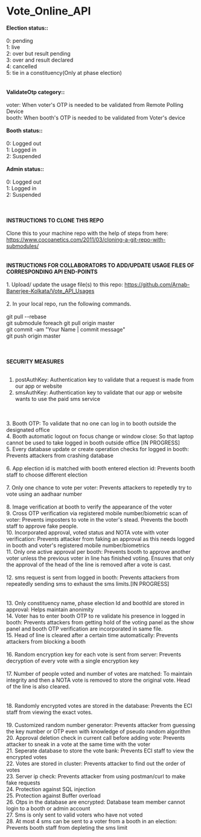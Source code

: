 # Vote_Online_API

<b>Election status::</b><br><br>
    0: pending<br>
    1: live<br>
    2: over but result pending<br>
    3: over and result declared<br>
    4: cancelled<br>
    5: tie in a constituency(Only at phase election)<br>
<br>
<br>
<b>ValidateOtp category::</b><br><br>
    voter: When voter's OTP is needed to be validated from Remote Polling Device<br>
    booth: When booth's OTP is needed to be validated from Voter's device<br>
<br>
<b>Booth status::</b><br><br>
    0: Logged out<br>
    1: Logged in<br>
    2: Suspended<br>
<br>
<b>Admin status::</b><br><br>
    0: Logged out<br>
    1: Logged in<br>
    2: Suspended<br>
<br>
<br>
<br>
<b>INSTRUCTIONS TO CLONE THIS REPO</b><br>
<br>
Clone this to your machine repo with the help of steps from here: https://www.cocoanetics.com/2011/03/cloning-a-git-repo-with-submodules/<br>
<br>
<br>
<b>INSTRUCTIONS FOR COLLABORATORS TO ADD/UPDATE USAGE FILES OF CORRESPONDING API END-POINTS</b><br><br>1. Upload/ update the usage file(s) to this repo: https://github.com/Arnab-Banerjee-Kolkata/Vote_API_Usages<br>
<br>
2. In your local repo, run the following commands.<br>
<br>
      git pull --rebase<br>
      git submodule foreach git pull origin master<br>
      git commit -am "Your Name | commit message"<br>
      git push origin master<br>
<br>
<br>
<br>
<b>SECURITY MEASURES</b><br><br>

1. postAuthKey: Authentication key to validate that a request is made from our app or website<br>
2. smsAuthKey: Authentication key to validate that our app or website wants to use the paid sms service<br>
<br>
<br>
3. Booth OTP: To validate that no one can log in to booth outside the designated office<br>
4. Booth automatic logout on focus change or window close: So that laptop cannot be used to take logged in booth outside office [IN PROGRESS]<br>
5. Every database update or create operation checks for logged in booth: Prevents attackers from crashing database<br>
<br>
6. App election id is matched with booth entered election id: Prevents booth staff to choose different election<br>
<br>
7. Only one chance to vote per voter: Prevents attackers to repetedly try to vote using an aadhaar number<br>
<br>
8. Image verification at booth to verify the appearance of the voter<br>
9. Cross OTP verification via registered mobile number/biometric scan of voter: Prevents imposters to vote in the voter's stead. Prevents the booth staff to approve fake people.<br>
10. Incorporated approval, voted status and NOTA vote with voter verification: Prevents attacker from faking an approval as this needs logged in booth and voter's registered mobile number/biometrics<br>
11. Only one active approval per booth: Prevents booth to approve another voter unless the previous voter in line has finished voting. Ensures that only the approval of the head of the line is removed after a vote is cast.<br>
<br>
12. sms request is sent from logged in booth: Prevents attackers from repeatedly sending sms to exhaust the sms limits.[IN PROGRESS]<br>
<br>
<br>
13. Only constituency name, phase election Id and boothId are stored in approval: Helps maintain anonimity<br>
14. Voter has to enter booth OTP to re validate his presence in logged in booth: Prevents attackers from getting hold of the voting panel as the show panel and booth OTP verification are incorporated in same file.<br>
15. Head of line is cleared after a certain time automatically: Prevents attackers from blocking a booth<br> 
<br>
16. Random encryption key for each vote is sent from server: Prevents decryption of every vote with a single encryption key<br> 
<br>
17. Number of people voted and number of votes are matched: To maintain integrity and then a NOTA vote is removed to store the original vote. Head of the line is also cleared.<br>
<br>
<br>
18. Randomly encrypted votes are stored in the database: Prevents the ECI staff from viewing the exact votes.<br>
<br>
19. Customized random number generator: Prevents attacker from guessing the key number or OTP even with knowledge of pseudo random algorithm
<br>
20. Approval deletion check in current call before adding vote: Prevents attacker to sneak in a vote at the same time with the voter
<br>
21. Seperate database to store the vote bank: Prevents ECI staff to view the encrypted votes
<br>
22. Votes are stored in cluster: Prevents attacker to find out the order of votes
<br>
23. Server ip check: Prevents attacker from using postman/curl to make fake requests
<br>
24. Protection against SQL injection
<br>
25. Protection against Buffer overload
<br>
26. Otps in the database are encrypted: Database team member cannot login to a booth or admin account
<br>
27. Sms is only sent to valid voters who have not voted
<br>
28. At most 4 sms can be sent to a voter from a booth in an election: Prevents booth staff from depleting the sms limit
